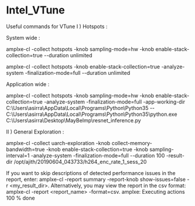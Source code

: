 # Intel_VTune
Useful commands for VTune
I ) Hotspots :

System wide : 

amplxe-cl -collect hotspots -knob sampling-mode=hw -knob enable-stack-collection=true --duration unlimited <br>
 
amplxe-cl -collect hotspots -knob enable-stack-collection=true -analyze-system -finalization-mode=full --duration unlimited
 
 Application wide : 

amplxe-cl -collect hotspots -knob sampling-mode=hw -knob enable-stack-collection=true -analyze-system -finalization-mode=full -app-working-dir C:\Users\asirra\AppData\Local\Programs\Python\Python35 -- C:\Users\asirra\AppData\Local\Programs\Python\Python35\python.exe C:\Users\asirra\Desktop\MayBeImp\resnet_inference.py



II ) General Exploration : 
 
amplxe-cl -collect uarch-exploration  -knob collect-memory-bandwidth=true -knob enable-stack-collection=true -knob sampling-interval=1 -analyze-system -finalization-mode=full --duration 100 -result-dir /opt/ajith/20190604_043733/h264_enc_rate_1_sess_20

If you want to skip descriptions of detected performance issues in the report,
enter: amplxe-cl -report summary -report-knob show-issues=false -r
<my_result_dir>. Alternatively, you may view the report in the csv format:
amplxe-cl -report <report_name> -format=csv.
amplxe: Executing actions 100 % done
